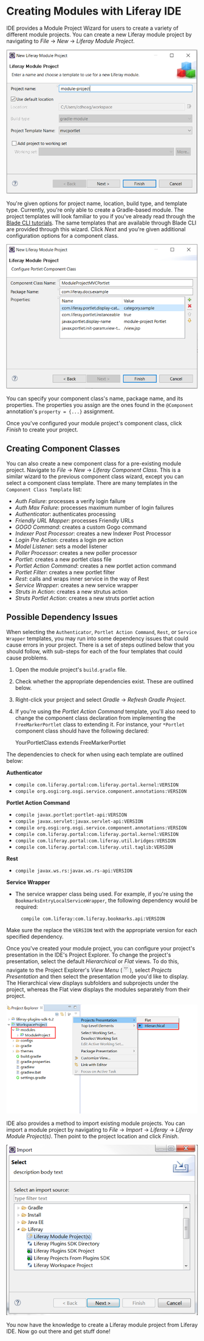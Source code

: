 # Creating Modules with Liferay IDE [](id=creating-modules-with-liferay-ide)

IDE provides a Module Project Wizard for users to create a variety of
different module projects. You can create a new Liferay module project by
navigating to *File* &rarr; *New* &rarr; *Liferay Module Project*.

![Figure 1: When selecting *New* &rarr; *Liferay Module Project*, a Module Project Wizard appears.](../../../images/new-module-project.png)

You're given options for project name, location, build type, and template
type. Currently, you're only able to create a Gradle-based module. The project
templates will look familiar to you if you've already read through the
[Blade CLI tutorials](/develop/tutorials/-/knowledge_base/7-0/blade-cli). The
same templates that are available through Blade CLI are provided through this
wizard. Click *Next* and you're given additional configuration options for a
component class.

![Figure 2: Specify your component class's details in the Portlet Component Class Wizard.](../../../images/component-class-wizard.png)

You can specify your component class's name, package name, and its properties.
The properties you assign are the ones found in the `@Component` annotation's
`property = {...}` assignment.

Once you've configured your module project's component class, click *Finish* to
create your project.

## Creating Component Classes

You can also create a new component class for a pre-existing module project.
Navigate to *File* &rarr; *New* &rarr; *Liferay Component Class*. This is a
similar wizard to the previous component class wizard, except you can select a
component class template. There are many templates in the `Component Class
Template` list:

- *Auth Failure*: processes a verify login failure
- *Auth Max Failure*: processes maximum number of login failures
- *Authenticator*: authenticates processing
- *Friendly URL Mapper*: processes Friendly URLs
- *GOGO Command*: creates a custom Gogo command
- *Indexer Post Processor*: creates a new Indexer Post Processor
- *Login Pre Action*: creates a login pre action
- *Model Listener*: sets a model listener
- *Poller Processor*: creates a new poller processor
- *Portlet*: creates a new portlet class file
- *Portlet Action Command*: creates a new portlet action command
- *Portlet Filter*: creates a new portlet filter
- *Rest*: calls and wraps inner service in the way of Rest
- *Service Wrapper*: creates a new service wrapper
- *Struts in Action*: creates a new strutus action
- *Struts Portlet Action*: creates a new struts portlet action

## Possible Dependency Issues

When selecting the `Authenticator`, `Portlet Action Command`, `Rest`,
or `Service Wrapper` templates, you may run into some dependency issues that
could cause errors in your project. There is a set of steps outlined below that
you should follow, with sub-steps for each of the four templates that could
cause problems.

1. Open the module project's `build.gradle` file.

2. Check whether the appropriate dependencies exist. These are outlined below.

3. Right-click your project and select *Gradle* &rarr; *Refresh Gradle Project*.

4. If you're using the *Portlet Action Command* template, you'll also need to
   change the component class declaration from implementing the
   `FreeMarkerPortlet` class to extending it. For instance, your `*Portlet`
   component class should have the following declared:

    YourPortletClass extends FreeMarkerPortlet

The dependencies to check for when using each template are outlined below:

**Authenticator**

- `compile com.liferay.portal:com.liferay.portal.kernel:VERSION`
- `compile org.osgi:org.osgi.service.component.annotations:VERSION`

**Portlet Action Command**

- `compile javax.portlet:portlet-api:VERSION`
- `compile javax.servlet:javax.servlet-api:VERSION`
- `compile org.osgi:org.osgi.service.component.annotations:VERSION`
- `compile com.liferay.portal:com.liferay.portal.kernel:VERSION`
- `compile com.liferay.portal:com.liferay.util.bridges:VERSION`
- `compile com.liferay.portal:com.liferay.util.taglib:VERSION`

**Rest**

- `compile javax.ws.rs:javax.ws.rs-api:VERSION`

**Service Wrapper**

- The service wrapper class being used. For example, if you're using the
  `BookmarksEntryLocalServiceWrapper`, the following dependency would be
  required:

        compile com.liferay:com.liferay.bookmarks.api:VERSION

Make sure the replace the `VERSION` text with the appropriate version for each
specified dependency.

Once you've created your module project, you can configure your project's
presentation in the IDE's Project Explorer. To change the project's
presentation, select the default *Hierarchical* or *Flat* views. To do this,
navigate to the Project Explorer's *View Menu*
(![View Menu](../../../images/icon-ide-view-menu.png)), select *Projects
Presentation* and then select the presentation mode you'd like to display. The
Hierarchical view displays subfolders and subprojects under the project, whereas
the Flat view displays the modules separately from their project.

![Figure 3: The Hierarchical project presentation mode is set, by default.](../../../images/workspace-presentation.png)

IDE also provides a method to import existing module projects. You can import a
module project by navigating to *File* &rarr; *Import* &rarr; *Liferay* &rarr;
*Liferay Module Project(s)*. Then point to the project location and click
*Finish*.

![Figure 4: Select the *Liferay Module Project(s)* to import a module project.](../../../images/import-wizard.png)

You now have the knowledge to create a Liferay module project from Liferay
IDE. Now go out there and get stuff done!
